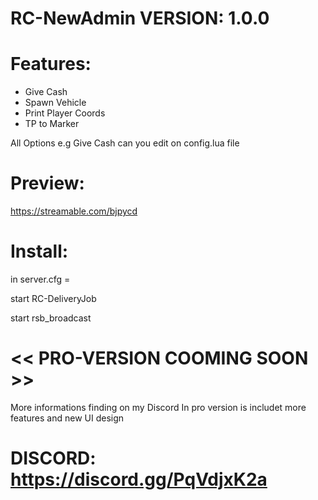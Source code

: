 # RC-NewAdmin VERSION: 1.0.0


# Features:
- Give Cash
- Spawn Vehicle
- Print Player Coords
- TP to Marker

All Options e.g Give Cash can you edit on config.lua file

# Preview: 
https://streamable.com/bjpycd

# Install: 

in server.cfg =

start RC-DeliveryJob

start rsb_broadcast



 # << PRO-VERSION COOMING SOON >>

More informations finding on my Discord
In pro version is includet more features and new UI design
# DISCORD: https://discord.gg/PqVdjxK2a
